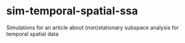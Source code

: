 # sim-temporal-spatial-ssa
Simulations for an article about (non)stationary subspace analysis for temporal spatial data
